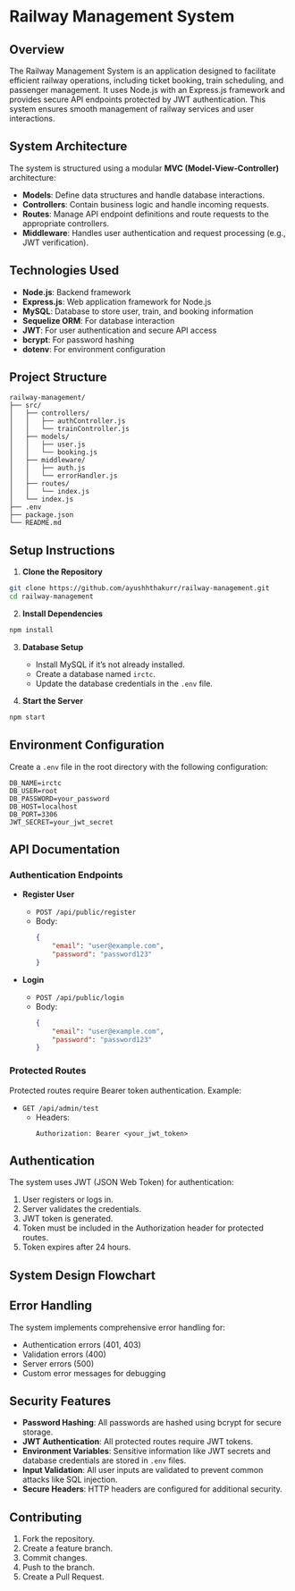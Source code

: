 # Railway Management System

## Overview
The Railway Management System is an application designed to facilitate efficient railway operations, including ticket booking, train scheduling, and passenger management. It uses Node.js with an Express.js framework and provides secure API endpoints protected by JWT authentication. This system ensures smooth management of railway services and user interactions.

## System Architecture
The system is structured using a modular **MVC (Model-View-Controller)** architecture:
- **Models**: Define data structures and handle database interactions.
- **Controllers**: Contain business logic and handle incoming requests.
- **Routes**: Manage API endpoint definitions and route requests to the appropriate controllers.
- **Middleware**: Handles user authentication and request processing (e.g., JWT verification).

## Technologies Used
- **Node.js**: Backend framework
- **Express.js**: Web application framework for Node.js
- **MySQL**: Database to store user, train, and booking information
- **Sequelize ORM**: For database interaction
- **JWT**: For user authentication and secure API access
- **bcrypt**: For password hashing
- **dotenv**: For environment configuration

## Project Structure
```plaintext
railway-management/
├── src/
│   ├── controllers/
│   │   ├── authController.js
│   │   └── trainController.js
│   ├── models/
│   │   ├── user.js
│   │   └── booking.js
│   ├── middleware/
│   │   ├── auth.js
│   │   └── errorHandler.js
│   ├── routes/
│   │   └── index.js
│   └── index.js
├── .env
├── package.json
└── README.md
```

## Setup Instructions

1. **Clone the Repository**
```bash
git clone https://github.com/ayushhthakurr/railway-management.git
cd railway-management
```

2. **Install Dependencies**
```bash
npm install
```

3. **Database Setup**
   - Install MySQL if it’s not already installed.
   - Create a database named `irctc`.
   - Update the database credentials in the `.env` file.

4. **Start the Server**
```bash
npm start
```

## Environment Configuration
Create a `.env` file in the root directory with the following configuration:
```plaintext
DB_NAME=irctc
DB_USER=root
DB_PASSWORD=your_password
DB_HOST=localhost
DB_PORT=3306
JWT_SECRET=your_jwt_secret
```

## API Documentation

### Authentication Endpoints
- **Register User**
  - `POST /api/public/register`
  - Body: 
    ```json
    {
        "email": "user@example.com",
        "password": "password123"
    }
    ```

- **Login**
  - `POST /api/public/login`
  - Body: 
    ```json
    {
        "email": "user@example.com",
        "password": "password123"
    }
    ```

### Protected Routes
Protected routes require Bearer token authentication. Example:
- `GET /api/admin/test`
  - Headers: 
    ```plaintext
    Authorization: Bearer <your_jwt_token>
    ```

## Authentication
The system uses JWT (JSON Web Token) for authentication:
1. User registers or logs in.
2. Server validates the credentials.
3. JWT token is generated.
4. Token must be included in the Authorization header for protected routes.
5. Token expires after 24 hours.

## System Design Flowchart


## Error Handling
The system implements comprehensive error handling for:
- Authentication errors (401, 403)
- Validation errors (400)
- Server errors (500)
- Custom error messages for debugging

## Security Features
- **Password Hashing**: All passwords are hashed using bcrypt for secure storage.
- **JWT Authentication**: All protected routes require JWT tokens.
- **Environment Variables**: Sensitive information like JWT secrets and database credentials are stored in `.env` files.
- **Input Validation**: All user inputs are validated to prevent common attacks like SQL injection.
- **Secure Headers**: HTTP headers are configured for additional security.

## Contributing
1. Fork the repository.
2. Create a feature branch.
3. Commit changes.
4. Push to the branch.
5. Create a Pull Request.
